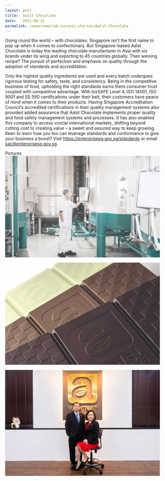 ```yaml
---
layout: post
title:  Aalst Chocolate
date:   2021-09-21
permalink: /newsroom/cab-success-stories/Aalst-Chocolate
---
```



Going round the world – with chocolates.
Singapore isn’t the first name to pop up when it comes to confectionary. But Singapore-based Aalst Chocolate is today the leading chocolate manufacturer in Asia with six brands under its wing and exporting to 45 countries globally.
Their winning recipe?
The pursuit of perfection and emphasis on quality through the adoption of standards and accreditation.

Only the highest quality ingredients are used and every batch undergoes rigorous testing for safety, taste, and consistency. Being in the competitive business of food, upholding the right standards earns them consumer trust coupled with competitive advantage. 
With bizSAFE Level 4, ISO 14001, ISO 9001 and SS 590 certifications under their belt, their customers have peace of mind when it comes to their products. Having Singapore Accreditation Council’s accredited certifications in their quality management systems also provided added assurance that Aalst Chocolate implements proper quality and food safety management systems and processes. It has also enabled this company to access crucial international markets, shifting beyond cutting cost to creating value – a sweet and assured way to keep growing.
Keen to learn how you too can leverage standards and conformance to give your business a boost? Visit https://enterprisesg.gov.sg/standards or email sac@enterprisesg.gov.sg. 

Pictures 
![46C202B0-2092-4DD1-A00F-BA1561DF34FD.jpeg](/images/success-stories/46C202B0-2092-4DD1-A00F-BA1561DF34FD.jpeg)

![14FAFB8C-0901-499E-8B49-D0466256B1E0.jpeg](/images/success-stories/14FAFB8C-0901-499E-8B49-D0466256B1E0.jpeg)

![images/success-stories/E91CB296-7C43-4FC6-9728-33D3B6DD0372.jpeg](/images/success-stories/E91CB296-7C43-4FC6-9728-33D3B6DD0372.jpeg)


